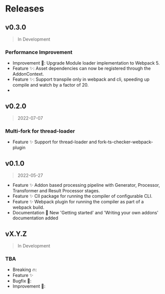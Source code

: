 <!--
 ---------------------------------------------------------------------------------------------
   Copyright (c) Quatico Solutions AG. All rights reserved.
   Licensed under the MIT License. See LICENSE in the project root for license information.
 ---------------------------------------------------------------------------------------------
-->

# Releases

## v0.3.0

> In Development

### Performance Improvement

- Improvement :gift_heart:: Upgrade Module loader implementation to Webpack 5.
- Feature ✨: Asset dependencies can now be registered through the AddonContext.
- Feature ✨: Support transpile only in webpack and cli, speeding up compile and watch by a factor of 20.
-

## v0.2.0

> 2022-07-07

### Multi-fork for thread-loader

- Feature ✨ Support for thread-loader and fork-ts-checker-webpack-plugin

## v0.1.0

> 2022-05-27

- Feature ✨ Addon based processing pipeline with Generator, Processor, Transformer and Result Processor stages.
- Feature ✨ ClI package for running the compiler of configurable CLI.
- Feature ✨ Webpack plugin for running the compiler as part of a webpack build.
- Documentation 🔖 New 'Getting started' and 'Writing your own addons' documentation added

## vX.Y.Z

> In Development

### TBA

- Breaking :fire::
- Feature ✨
- Bugfix :pill::
- Improvement :gift_heart::
